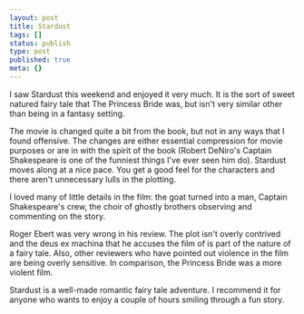 ```yaml
---
layout: post
title: Stardust
tags: []
status: publish
type: post
published: true
meta: {}
---
```

I saw Stardust this weekend and enjoyed it very much. It is the sort of sweet natured fairy tale that The Princess Bride was, but isn't very similar other than being in a fantasy setting.

The movie is changed quite a bit from the book, but not in any ways that I found offensive.  The changes are either essential compression for movie purposes or are in with the spirit of the book (Robert DeNiro's Captain Shakespeare is one of the funniest things I've ever seen him do).  Stardust moves along at a nice pace.  You get a good feel for the characters and there aren't unnecessary lulls in the plotting.

I loved many of little details in the film: the goat turned into a man, Captain Shakespeare's crew, the choir of ghostly brothers observing and commenting on the story.

Roger Ebert was very wrong in his review.  The plot isn't overly contrived and the deus ex machina that he accuses the film of is part of the nature of a fairy tale.  Also, other reviewers who have pointed out violence in the film are being overly sensitive.  In comparison, the Princess Bride was a more violent film.

Stardust is a well-made romantic fairy tale adventure.  I recommend it for anyone who wants to enjoy a couple of hours smiling through a fun story.
